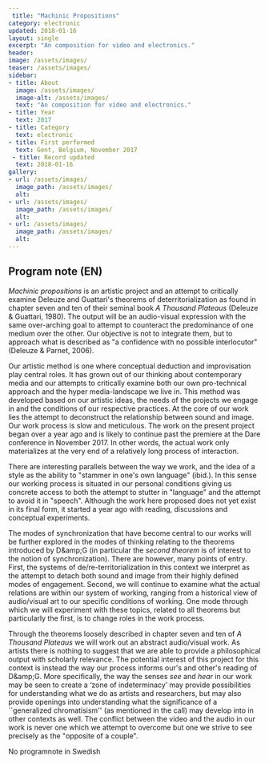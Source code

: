 ```yaml
---
 title: "Machinic Propositions"
category: electronic
updated: 2018-01-16
layout: single
excerpt: "An composition for video and electronics."
header: 
image: /assets/images/
teaser: /assets/images/
sidebar:
- title: About
  image: /assets/images/
  image-alt: /assets/images/
  text: "An composition for video and electronics."
- title: Year
  text: 2017
- title: Category
  text: electronic
- title: First performed
  text: Gent, Belgium, November 2017
 - title: Record updated
  text: 2018-01-16
gallery:
- url: /assets/images/
  image_path: /assets/images/
  alt: 
- url: /assets/images/
  image_path: /assets/images/
  alt: 
- url: /assets/images/
  image_path: /assets/images/
  alt: 
---
```

<h2>Program note (EN)</h2>
<i>Machinic propositions</i> is an artistic project and an attempt to critically examine Deleuze and Guattari's theorems of deterritorialization as found in chapter seven and ten of their seminal book <i>A Thousand Plateaus</i> (Deleuze &amp; Guattari, 1980). The output will be an audio-visual expression with the same over-arching goal to attempt to counteract the predominance of one medium over the other. Our objective is not to integrate them, but to approach what is described as "a confidence with no possible interlocutor" (Deleuze &amp; Parnet, 2006).





Our artistic method is one where conceptual deduction and improvisation play central roles. It has grown out of our thinking about contemporary media and our attempts to critically examine both our own pro-technical approach and the hyper media-landscape we live in. 
This method was developed based on our artistic ideas, the needs of the projects we engage in and the conditions of our respective practices. At the core of our work lies the attempt to deconstruct the relationship between sound and image. Our work process is slow and meticulous. The work on the present project began over a year ago and is likely to continue past the premiere at the Dare conference in November 2017. In other words, the actual work only materializes at the very end of a relatively long process of interaction.





There are interesting parallels between the way we work, and the idea of a style as the ability to "stammer in one's own language" (ibid.). In this sense our working process is situated in our personal conditions giving us concrete access to both the attempt to stutter in "language" and the attempt to avoid it in "speech". Although the work here proposed does not yet exist in its final form, it started a year ago with reading, discussions and conceptual experiments. 





The modes of synchronization that have become central to our works will be further explored in the modes of thinking relating to the theorems introduced by D\&amp;G (in particular the <i>second theorem</i> is of interest to the notion of synchronization). There are however, many points of entry. First, the systems of de/re-territorialization in this context we interpret as the attempt to detach both sound and image from their highly defined modes of engagement. Second, we will continue to examine what the actual relations are within our system of working, ranging from a historical view of audio/visual art to our specific conditions of working. One mode through which we will experiment with these topics, related to all theorems but particularly the first, is to change roles in the work process. 





Through the theorems loosely described in chapter seven and ten of <i>A Thousand Plateaus</i> we will work out an abstract audio/visual work. As artists there is nothing to suggest that we are able to provide a philosophical output with scholarly relevance. The potential interest of this project for this context is instead the way our process informs our's and other's reading of D\&amp;G. More specifically, the way the senses <i>see</i> and <i>hear</i> in our work may be seen to create a ‘zone of indeterminacy’ may provide possibilities for understanding what we do as artists and researchers, but may also provide openings into understanding what the significance of a ``generalized chromatisism'' (as mentioned in the call) may develop into in other contexts as well. The conflict between the video and the audio in our work is never one which we attempt to overcome but one we strive to see precisely as the "opposite of a couple".



No programnote in Swedish


